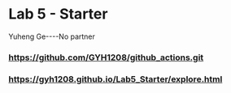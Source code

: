 # Lab 5 - Starter
Yuheng Ge----No partner

### https://github.com/GYH1208/github_actions.git

### https://gyh1208.github.io/Lab5_Starter/explore.html


